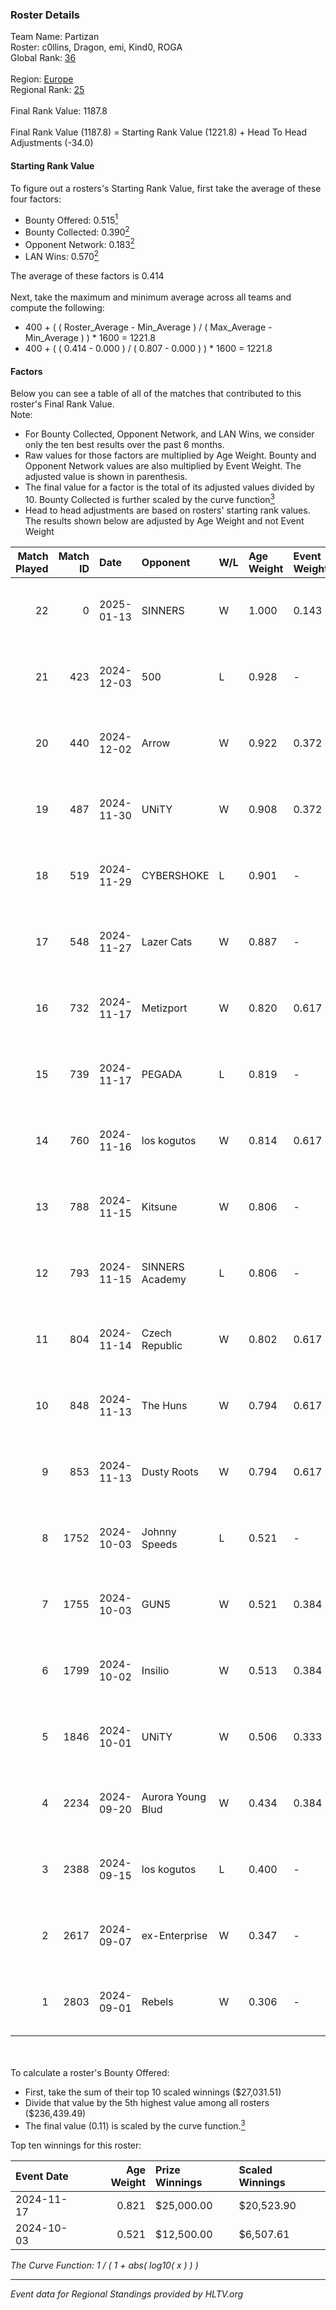 ### Roster Details<br />
Team Name: Partizan<br />
Roster: c0llins, Dragon, emi, Kind0, ROGA<br />
Global Rank: [36](../../standings_global_2025_01_13.md)<br />
<br />
Region: [Europe]( ../../standings_europe_2025_01_13.md)<br />
Regional Rank: [25]( ../../standings_europe_2025_01_13.md)<br />
<br />
Final Rank Value:  1187.8<br />
<br />
Final Rank Value (1187.8) = Starting Rank Value (1221.8) + Head To Head Adjustments (-34.0)<br />

#### Starting Rank Value<br />
To figure out a rosters's Starting Rank Value, first take the average of these four factors:<br />
- Bounty Offered: 0.515[<sup>1</sup>](#table2)
- Bounty Collected: 0.390[<sup>2</sup>](#table1)
- Opponent Network: 0.183[<sup>2</sup>](#table1)
- LAN Wins: 0.570[<sup>2</sup>](#table1)

The average of these factors is 0.414<br />
<br />
Next, take the maximum and minimum average across all teams and compute the following:<br />
- 400 + ( ( Roster_Average - Min_Average ) / ( Max_Average - Min_Average ) ) * 1600 = 1221.8
- 400 + ( ( 0.414 - 0.000 ) / ( 0.807 - 0.000 ) ) * 1600 = 1221.8


#### Factors<br />
Below you can see a table of all of the matches that contributed to this roster's Final Rank Value.<br />
Note:<br />

- For Bounty Collected, Opponent Network, and LAN Wins, we consider only the ten best results over the past 6 months.
- Raw values for those factors are multiplied by Age Weight. Bounty and Opponent Network values are also multiplied by Event Weight. The adjusted value is shown in parenthesis.
- The final value for a factor is the total of its adjusted values divided by 10. Bounty Collected is further scaled by the curve function[<sup>3</sup>](#curveFunction)
- Head to head adjustments are based on rosters' starting rank values. The results shown below are adjusted by Age Weight and not Event Weight
<span id="table1"></span><br />


| Match Played | Match ID | Date       | Opponent          | W/L | Age Weight | Event Weight | Bounty Collected | Opponent Network | LAN Wins  | H2H Adj. | Roster                              |
| -: | -: | :- | :- | :- | :- | :- | :- | :- | :- | -: | :- |
|           22 |        0 | 2025-01-13 | SINNERS           | W   | 1.000      | 0.143        | 0.103 (0.015)    | 0.698 (0.100)    | 0 (0.000) |     9.98 | c0llins, Dragon, emi, Kind0, ROGA   |
|           21 |      423 | 2024-12-03 | 500               | L   | 0.928      | -            | -                | -                | -         |   -19.18 | c0llins, Dragon, emi, Kind0, ROGA   |
|           20 |      440 | 2024-12-02 | Arrow             | W   | 0.922      | 0.372        | 0.026 (0.009)    | -                | 0 (0.000) |     3.62 | c0llins, Dragon, emi, Kind0, ROGA   |
|           19 |      487 | 2024-11-30 | UNiTY             | W   | 0.908      | 0.372        | 0.070 (0.024)    | 0.285 (0.096)    | 0 (0.000) |     5.29 | c0llins, Dragon, emi, Kind0, ROGA   |
|           18 |      519 | 2024-11-29 | CYBERSHOKE        | L   | 0.901      | -            | -                | -                | -         |   -24.54 | c0llins, Dragon, emi, Kind0, ROGA   |
|           17 |      548 | 2024-11-27 | Lazer Cats        | W   | 0.887      | -            | -                | -                | 0 (0.000) |     1.20 | c0llins, Dragon, emi, Kind0, ROGA   |
|           16 |      732 | 2024-11-17 | Metizport         | W   | 0.820      | 0.617        | 0.179 (0.091)    | 0.801 (0.406)    | 1 (0.820) |    14.81 | c0llins, choiv7, Dragon, emi, Kind0 |
|           15 |      739 | 2024-11-17 | PEGADA            | L   | 0.819      | -            | -                | -                | -         |   -13.65 | c0llins, choiv7, Dragon, emi, Kind0 |
|           14 |      760 | 2024-11-16 | los kogutos       | W   | 0.814      | 0.617        | 0.072 (0.036)    | 0.851 (0.428)    | 1 (0.814) |     6.39 | c0llins, choiv7, Dragon, emi, Kind0 |
|           13 |      788 | 2024-11-15 | Kitsune           | W   | 0.806      | -            | -                | -                | 1 (0.806) |     0.59 | c0llins, choiv7, Dragon, emi, Kind0 |
|           12 |      793 | 2024-11-15 | SINNERS Academy   | L   | 0.806      | -            | -                | -                | -         |   -23.27 | c0llins, choiv7, Dragon, emi, Kind0 |
|           11 |      804 | 2024-11-14 | Czech Republic    | W   | 0.802      | 0.617        | -                | 0.113 (0.056)    | 1 (0.802) |     1.37 | c0llins, choiv7, Dragon, emi, Kind0 |
|           10 |      848 | 2024-11-13 | The Huns          | W   | 0.794      | 0.617        | 0.055 (0.027)    | 0.347 (0.170)    | 1 (0.794) |     5.66 | c0llins, choiv7, Dragon, emi, Kind0 |
|            9 |      853 | 2024-11-13 | Dusty Roots       | W   | 0.794      | 0.617        | 0.015 (0.007)    | 0.354 (0.173)    | 1 (0.794) |     2.34 | c0llins, choiv7, Dragon, emi, Kind0 |
|            8 |     1752 | 2024-10-03 | Johnny Speeds     | L   | 0.521      | -            | -                | -                | -         |   -12.05 | c0llins, Dragon, emi, Kind0, ROGA   |
|            7 |     1755 | 2024-10-03 | GUN5              | W   | 0.521      | 0.384        | 0.218 (0.044)    | 1.000 (0.200)    | -         |     5.32 | c0llins, Dragon, emi, Kind0, ROGA   |
|            6 |     1799 | 2024-10-02 | Insilio           | W   | 0.513      | 0.384        | -                | 0.312 (0.061)    | -         |     1.97 | c0llins, Dragon, emi, Kind0, ROGA   |
|            5 |     1846 | 2024-10-01 | UNiTY             | W   | 0.506      | 0.333        | 0.070 (0.012)    | -                | -         |     3.01 | c0llins, Dragon, emi, Kind0, ROGA   |
|            4 |     2234 | 2024-09-20 | Aurora Young Blud | W   | 0.434      | 0.384        | 0.045 (0.007)    | 0.841 (0.140)    | -         |     2.42 | c0llins, Dragon, emi, Kind0, ROGA   |
|            3 |     2388 | 2024-09-15 | los kogutos       | L   | 0.400      | -            | -                | -                | -         |    -7.66 | c0llins, Dragon, emi, Kind0, ROGA   |
|            2 |     2617 | 2024-09-07 | ex-Enterprise     | W   | 0.347      | -            | -                | -                | -         |     1.32 | Dragon, emi, Kind0, ROGA, xicoz     |
|            1 |     2803 | 2024-09-01 | Rebels            | W   | 0.306      | -            | -                | -                | -         |     1.04 | c0llins, Dragon, emi, Kind0, ROGA   |

<br />
<span id="table2"></span><br />
To calculate a roster's Bounty Offered:<br />

- First, take the sum of their top 10 scaled winnings ($27,031.51)
- Divide that value by the 5th highest value among all rosters ($236,439.49)
- The final value (0.11) is scaled by the curve function.[<sup>3</sup>](#curveFunction)

Top ten winnings for this roster:<br />

| Event Date | Age Weight | Prize Winnings | Scaled Winnings |
| :- | -: | :- | :- |
| 2024-11-17 |      0.821 | $25,000.00     | $20,523.90      |
| 2024-10-03 |      0.521 | $12,500.00     | $6,507.61       |


<span id="curveFunction"></span>_The Curve Function: 1 / ( 1 + abs( log10( x ) ) )_<br />

---
_Event data for Regional Standings provided by HLTV.org_<br />

